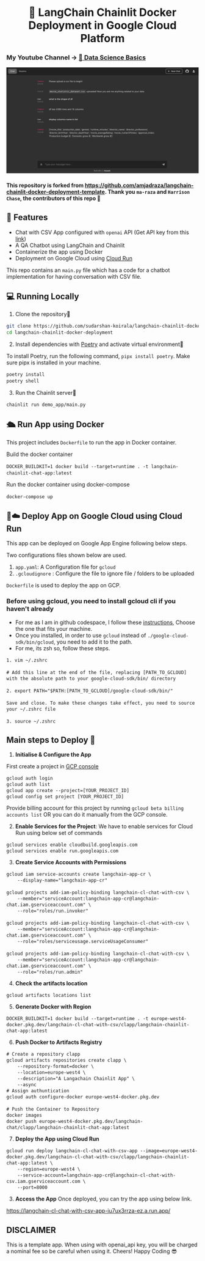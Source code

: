 <h1 align="center">
📖 LangChain Chainlit Docker Deployment in Google Cloud Platform
</h1>

### My Youtube Channel -> [🎥 Data Science Basics](https://www.youtube.com/@datasciencebasics)
![UI](image.png?raw=true)

#### This repository is forked from https://github.com/amjadraza/langchain-chainlit-docker-deployment-template. Thank you `ma-raza` and `Harrison Chase`, the contributors of this repo 🙏

## 🔧 Features

- Chat with CSV App configured with `openai` API (Get API key from this [link](https://platform.openai.com/account/api-keys))
- A QA Chatbot using LangChain and Chainlit
- Containerize the app using Docker
- Deployment on Google Cloud using [Cloud Run](https://cloud.google.com/sdk/gcloud/reference/run/deploy)

This repo contains an `main.py` file which has a code for a chatbot implementation for having conversation with CSV file.


## 💻 Running Locally

1. Clone the repository📂

```bash
git clone https://github.com/sudarshan-koirala/langchain-chainlit-docker-deployment
cd langchain-chainlit-docker-deployment 
```

2. Install dependencies with [Poetry](https://python-poetry.org/) and activate virtual environment🔨  

To install Poetry, run the following command, `pipx install poetry`. Make sure pipx is installed in your machine.  

```bash
poetry install
poetry shell
```

3. Run the Chainlit server🚀

```bash
chainlit run demo_app/main.py
```

## 🛳️ Run App using Docker
This project includes `Dockerfile` to run the app in Docker container.

Build the docker container

``DOCKER_BUILDKIT=1 docker build --target=runtime . -t langchain-chainlit-chat-app:latest
``

Run the docker container using docker-compose

``docker-compose up``


🚒☁️ Deploy App on Google Cloud using Cloud Run
--------------------------------
This app can be deployed on Google App Engine following below steps.

Two configurations files shown below are used. 

1. `app.yaml`: A Configuration file for `gcloud`
2. `.gcloudignore` : Configure the file to ignore file / folders to be uploaded

`Dockerfile` is used to deploy the app on GCP.

### Before using gcloud, you need to install gcloud cli if you haven't already
- For me as I am in github codespace, I follow these [instructions](https://cloud.google.com/sdk/docs/install#linux), Choose the one that fits your machine.
- Once you installed, in order to use `gcloud` instead of `./google-cloud-sdk/bin/gcloud`, you need to add it to the path.
- For me, its zsh so, follow these steps.
```
1. vim ~/.zshrc

# Add this line at the end of the file, replacing [PATH_TO_GCLOUD] with the absolute path to your google-cloud-sdk/bin/ directory

2. export PATH="$PATH:[PATH_TO_GCLOUD]/google-cloud-sdk/bin/"

Save and close. To make these changes take effect, you need to source your ~/.zshrc file

3. source ~/.zshrc

```

## Main steps to Deploy 🚀

1. **Initialise & Configure the App**

First create a project in [GCP console](https://console.cloud.google.com)

```
gcloud auth login
gcloud auth list
gcloud app create --project=[YOUR_PROJECT_ID]
gcloud config set project [YOUR_PROJECT_ID]
```

Provide billing account for this project by running `gcloud beta billing accounts list` OR you can do it manually from the GCP console.


2. **Enable Services for the Project**: We have to enable services for Cloud Run using below set of commands
```
gcloud services enable cloudbuild.googleapis.com
gcloud services enable run.googleapis.com
```

3. **Create Service Accounts with Permissions**
```
gcloud iam service-accounts create langchain-app-cr \
    --display-name="langchain-app-cr"

gcloud projects add-iam-policy-binding langchain-cl-chat-with-csv \
    --member="serviceAccount:langchain-app-cr@langchain-chat.iam.gserviceaccount.com" \
    --role="roles/run.invoker"

gcloud projects add-iam-policy-binding langchain-cl-chat-with-csv \
    --member="serviceAccount:langchain-app-cr@langchain-chat.iam.gserviceaccount.com" \
    --role="roles/serviceusage.serviceUsageConsumer"

gcloud projects add-iam-policy-binding langchain-cl-chat-with-csv \
    --member="serviceAccount:langchain-app-cr@langchain-chat.iam.gserviceaccount.com" \
    --role="roles/run.admin"
```

4. **Check the artifacts location**
```
gcloud artifacts locations list
```
5. **Generate Docker with Region**
```
DOCKER_BUILDKIT=1 docker build --target=runtime . -t europe-west4-docker.pkg.dev/langchain-cl-chat-with-csv/clapp/langchain-chainlit-chat-app:latest
```

6. **Push Docker to Artifacts Registry**
```
# Create a repository clapp
gcloud artifacts repositories create clapp \
    --repository-format=docker \
    --location=europe-west4 \
    --description="A Langachain Chainlit App" \
    --async
# Assign authuntication
gcloud auth configure-docker europe-west4-docker.pkg.dev

# Push the Container to Repository
docker images
docker push europe-west4-docker.pkg.dev/langchain-chat/clapp/langchain-chainlit-chat-app:latest
```

7. **Deploy the App using Cloud Run**

```
gcloud run deploy langchain-cl-chat-with-csv-app --image=europe-west4-docker.pkg.dev/langchain-cl-chat-with-csv/clapp/langchain-chainlit-chat-app:latest \
    --region=europe-west4 \
    --service-account=langchain-app-cr@langchain-cl-chat-with-csv.iam.gserviceaccount.com \
    --port=8000
```

3. **Access the App** 
Once deployed, you can try the app using below link.

https://langchain-cl-chat-with-csv-app-iu7ux3rrza-ez.a.run.app/


## DISCLAIMER

This is a template app. When using with openai_api key, you will be charged a nominal fee so be careful when using it. Cheers! Happy Coding 😎